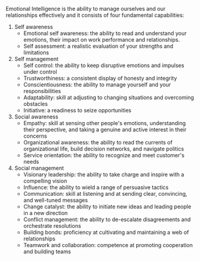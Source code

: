 Emotional Intelligence is the ability to manage ourselves and our relationships effectively and it consists of four fundamental capabilities:
1. Self awareness
    * Emotional self awareness: the ability to read and understand your emotions, their impact on work performance and relationships.
    * Self assessment: a realistic evaluation of your strengths and limitations
2. Self management
    * Self control: the ability to keep disruptive emotions and impulses under control
    * Trustworthiness: a consistent display of honesty and integrity
    * Conscientiousness: the ability to manage yourself and your responsibilities
    * Adaptability: skill at adjusting to changing situations and overcoming obstacles
    * Initiative: a readiness to seize opportunities
3. Social awareness
    * Empathy: skill at sensing other people's emotions, understanding their perspective, and taking a genuine and active interest in their concerns
    * Organizational awareness: the ability to read the currents of organizational life, build decision networks, and navigate politics
    * Service orientation: the ability to recognize and meet customer's needs
4. Social management
    * Visionary leadership: the ability to take charge and inspire with a compelling vision
    * Influence: the ability to wield a range of persuasive tactics 
    * Communication: skill at listening and at sending clear, convincing, and well-tuned messages
    * Change catalyst: the ability to initiate new ideas and leading people in a new direction
    * Conflict management: the ability to de-escalate disagreements and orchestrate resolutions
    * Building bonds: proficiency at cultivating and maintaining a web of relationships
    * Teamwork and collaboration: competence at promoting cooperation and building teams